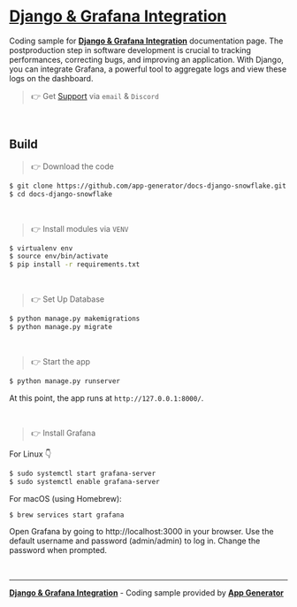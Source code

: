 # [Django & Grafana Integration](https://app-generator.dev/docs/technologies/django/integrate-grafana.html)

Coding sample for **[Django & Grafana Integration](https://app-generator.dev/docs/technologies/django/integrate-grafana.html)** documentation page. The postproduction step in software development is crucial to tracking performances, correcting bugs, and improving an application. 
With Django, you can integrate Grafana, a powerful tool to aggregate logs and view these logs on the dashboard.

> 👉 Get [Support](https://app-generator.dev/ticket/create/) via `email` & `Discord`  

<br />

## Build 

> 👉 Download the code  

```bash
$ git clone https://github.com/app-generator/docs-django-snowflake.git
$ cd docs-django-snowflake
```

<br />

> 👉 Install modules via `VENV`  

```bash
$ virtualenv env
$ source env/bin/activate
$ pip install -r requirements.txt
```

<br />

> 👉 Set Up Database

```bash
$ python manage.py makemigrations
$ python manage.py migrate
```

<br />

> 👉 Start the app

```bash
$ python manage.py runserver
```

At this point, the app runs at `http://127.0.0.1:8000/`. 

<br />

> 👉 Install Grafana

For Linux 👇

```bash
$ sudo systemctl start grafana-server
$ sudo systemctl enable grafana-server
```

For macOS (using Homebrew):

```bash
$ brew services start grafana
```

Open Grafana by going to http://localhost:3000 in your browser. Use the default username and password (admin/admin) to log in. Change the password when prompted.

<br />

---
**[Django & Grafana Integration](https://app-generator.dev/docs/technologies/django/integrate-grafana.html)** - Coding sample provided by **[App Generator](https://app-generator.dev/)**
